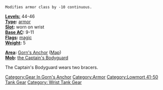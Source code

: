 `Modifies armor class by -10 continuous.`

**[Levels:](Object_Level "wikilink")** 44-46  
**[Type](:Category:_Object_Types "wikilink"):**
[armor](:Category:Armor "wikilink")  
**[Slot](Object_Slots "wikilink"):** worn on wrist  
**[Base AC](Armor_Values "wikilink"):** 9-11  
**[Flags](:Category:_Object_Flags "wikilink"):**
[magic](Magic_Flag "wikilink")  
**[Weight](Object_Weight "wikilink"):** 5

**[Area](:Category:Areas "wikilink"):** [Gorn's
Anchor](:Category:Gorn's_Anchor "wikilink")
([Map](Gorn's_Anchor_Map "wikilink"))  
**[Mob](:Category:Mobs "wikilink"):** [the Captain's
Bodyguard](Captain's_Bodyguard "wikilink")

The Captain's Bodyguard wears two bracers.

[Category:Gear In Gorn's
Anchor](Category:Gear_In_Gorn's_Anchor "wikilink")
[Category:Armor](Category:Armor "wikilink") [Category:Lowmort 41-50 Tank
Gear](Category:Lowmort_41-50_Tank_Gear "wikilink") [Category: Wrist Tank
Gear](Category:_Wrist_Tank_Gear "wikilink")
